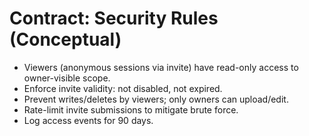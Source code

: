 # Contract: Security Rules (Conceptual)

- Viewers (anonymous sessions via invite) have read-only access to owner-visible scope.
- Enforce invite validity: not disabled, not expired.
- Prevent writes/deletes by viewers; only owners can upload/edit.
- Rate-limit invite submissions to mitigate brute force.
- Log access events for 90 days.
